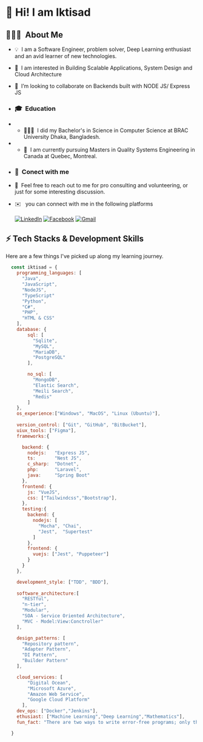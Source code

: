# 👋 Hi! I am Iktisad
##  👨🏻‍💻 &nbsp;About Me

- 💡 &nbsp;I am a Software Engineer, problem solver, Deep Learning enthusiast and an avid learner of new technologies.

- 👀 &nbsp;I am interested in Building Scalable Applications, System Design and Cloud Architecture 
- 💞️ &nbsp;I’m looking to collaborate on Backends built with NODE JS/ Express JS

- ### 🎓&nbsp; Education
- - 👨🏽‍🎓 &nbsp;I did my Bachelor's in Science in Computer Science at BRAC University Dhaka, Bangladesh.

- - 🌱 &nbsp;I am currently pursuing Masters in Quality Systems Engineering in Canada at Quebec, Montreal.

- ### 👥️ &nbsp;Conect with me
- 💬 &nbsp;Feel free to reach out to me for pro consulting and volunteering, or just for some interesting discussion.
- ✉️ &nbsp; you can connect with me in the following platforms </br></br>
[![LinkedIn](https://img.shields.io/badge/LinkedIn-0077B5?style=for-the-badge&logo=linkedin&logoColor=white)](https://www.linkedin.com/in/iktisad-rashid)
 [![Facebook](https://img.shields.io/badge/Facebook-%231877F2.svg?style=for-the-badge&logo=Facebook&logoColor=white)](https://facebook.com/Iktisad) 
[![Gmail](https://img.shields.io/badge/Gmail-D14836?style=for-the-badge&logo=gmail&logoColor=white)](mailto:iktisad.rashid@gmail.com)


## ⚡ Tech Stacks & Development Skills

Here are a few things I've picked up along my learning journey.

````js
  const iktisad = {
    programming_languages: [
      "Java",
      "JavaScript",
      "NodeJS",
      "TypeScript"
      "Python",
      "C#",
      "PHP",
      "HTML & CSS"
    ],
    database: {
        sql: [
          "Sqlite",
          "MySQL",
          "MariaDB",
          "PostgreSQL"
        ],

        no_sql: [
          "MongoDB", 
          "Elastic Search", 
          "Meili Search", 
          "Redis"
        ]
    },
    os_experience:["Windows", "MacOS", "Linux (Ubuntu)"],
    
    version_control: ["Git", "GitHub", "BitBucket"],
    uiux_tools: ["Figma"],
    frameworks:{

      backend: {
        nodejs:   "Express JS",
        ts:       "Nest JS",
        c_sharp:  "Dotnet",
        php:      "Laravel",
        java:     "Spring Boot"
      },
      frontend: {
        js: "VueJS",
        css: ["Tailwindcss","Bootstrap"],
      },
      testing:{
        backend: {
          nodejs: [ 
            "Mocha", "Chai",
            "Jest",  "Supertest"
          ]
        },
        frontend: {
          vuejs: ["Jest", "Puppeteer"]
        }
      }
    },

    development_style: ["TDD", "BDD"],
    
    software_architecture:[
      "RESTful", 
      "n-tier",
      "Modular", 
      "SOA - Service Oriented Architecture",
      "MVC - Model:View:Conctroller"
    ],

    design_patterns: [
      "Repository pattern",
      "Adapter Pattern",
      "DI Pattern",
      "Builder Pattern"
    ],

    cloud_services: [
        "Digital Ocean",
        "Microsoft Azure",
        "Amazon Web Service", 
        "Google Cloud Platform"
      ],
    dev_ops: ["Docker","Jenkins"],
    ethusiast: ["Machine Learning","Deep Learning","Mathematics"],
    fun_fact: "There are two ways to write error-free programs; only the third one works"

  }
````